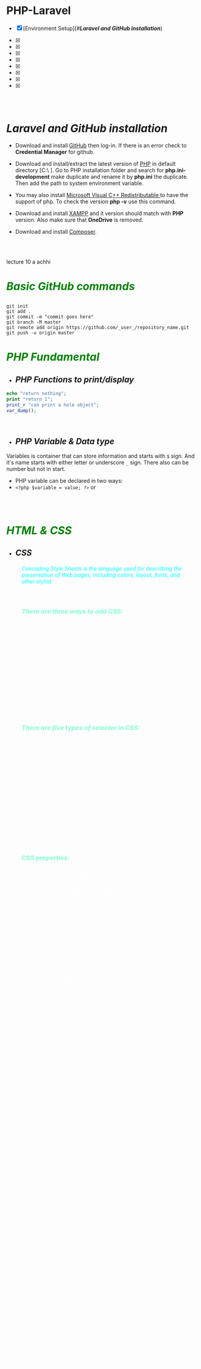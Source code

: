# __PHP-Laravel__
- [x] [Environment Setup](#___Laravel and GitHub installation___)

- [x] 

- [x] 

- [x]

- [x] 

- [x]

- [x] 

- [x] 

- [x]

<br><br>

# ___Laravel and GitHub installation___

* Download and install <a href="https://git-scm.com/">GitHub</a> then log-in. If there is an error check to **Credential Manager** for github.

* Download and install/extract the latest version of <a href="https://www.php.net/downloads.php">PHP</a> in default directory [C:\ ]. Go to PHP installation folder and search for **php.ini-development** make duplicate and rename it by **php.ini** the duplicate. Then add the path to system environment variable.
* You may also install <a href="https://learn.microsoft.com/en-us/cpp/windows/latest-supported-vc-redist?view=msvc-170">Microsoft Visual C++ Redistributable </a> to have the support of php. To check the version __php -v__ use this command.

* Download and install <a href="https://www.apachefriends.org/download.html">XAMPP</a> and it version should match with **PHP** version. Also make sure that **OneDrive** is removed.

* Download and install <a href="https://getcomposer.org/download/">Composer</a>.
 



<br><br>

lecture 10 a achhi

# ___<p style="color:green">Basic GitHub commands</p>___
```
git init
git add .
git commit -m "commit goes here"
git branch -M master
git remote add origin https://github.com/_user_/repository_name.git
git push -u origin master
```



# ___<p style="color:green">PHP Fundamental</p>___
* ## ***PHP Functions to print/display***
```php
echo "return nothing";
print "return 1";
print_r "can print a hole object";
var_dump();
```

<br>

* ## ***PHP Variable & Data type***
Variables is container that can store information and starts with `$` sign. And it's name starts with either letter or underscore `_` sign. There also can be number but not in start.
- PHP variable can be declared in two ways:
- `<?php $variable = value; ?>` or



<br><br>
# ___<p style="color:green">HTML & CSS</p>___
* ## ***<p style=" margin: 0%">CSS</p>***

<div style="margin:10px 0px">
<div style="margin: 20px 40px; color:aqua; font-style: italic">
Cascading Style Sheets is the language used for describing the presentation of Web pages, including colors, layout, fonts, and other stylist.
</div><br>

<div style="margin: 20px 40px; color:aquamarine; font-style: italic">
<h3>There are three ways to add CSS:</h3>
<ul style="color:white">
<li>Inline CSS:<br>
<code>< p  style="color:green">Inline CSS < /p></code>
</li><br>
<li>Internal CSS:<br><code>< style>
h3{
    color: orange;
}
< /style></code>
</li><br>
<li>External CSS:<br><code>< link rel="stylesheet" href="styles.css"/></code></li><br>
</ul>
</div><br>
<div style="margin: 20px 40px; color:aquamarine; font-style: italic">
<h3> There are five types of selector in CSS:</h3>
<ul style="margin: 10px 0px; color:white; font-style: italic">
<li>Element Selector<br><code>h1{ font-size : large; }</code></li><br>
<li>ID Selector<br><code> #id-name{ color:green; }</code></li><br>
<li>Class Selector<br>
<code>.class-name{ margin: 10px 20px; }</code></li><br>
<li>Group Selector<br>
<code> p,div{ background-color:green; }</code></li><br>
<li>Universal Selector<br>
<code> *{ font-weight: bold; } </code></li><br>
</ul><br>
</div>
<div style="margin: 20px 40px; color:aquamarine; font-weight: Bold"><h3>CSS properties:</h3>
<ul style="margin: 20px 0px; color:white; font-weight: normal; font-style:italic">
<li>CSS Background Properties:<br><code> #background-property{
    background-color: aqua;
    background-image: url("path/picture.extention");
    background-repeat: no-repeat;
    background-position: center;
    background-attachment: fixed;
    background-size: cover;
}</code></li><br>
<li>CSS Border Properties:<br><code> p{
  border-style: dashed; 
}</code></li><br>
<li>CSS Border Radius:<br><code> .class-div{
    height: 100px;
    width: 100px;
    background-color: green;
    border-radius: 40px 1px 40px 1px;
}</code></li><br>
<li>CSS Display Properties:<br><code> p{
  display: inline-block;
}</code></li><br>
<li>CSS Cursor Properties:<br><code> .class-cursor-div{
  cursor: pointer;
}</code></li><br>
<li>CSS Float Properties:<br><code> img{
  float: right;
}</code></li><br>
<li>CSS Fonts:<br><code> .class-font{
    font-size: 60px;
    font-weight: 900;
    color: green;
    font-style: italic;
    font-family:'Courier New', Courier, monospace;
}</code></li><br>
<li>CSS Hover:<br><code>.btn{
    background-color: aqua;
    border-radius: 6px;
 }

.btn:hover{
    background-color: green;
    border-radius: 10px;
}</code></li><br>
<li>CSS Margin:<br><code></code></li><br>
<li>CSS Important:<br><code></code></li><br>
<li>CSS Line Height:<br><code></code></li><br>
<li>CSS Padding:<br><code></code></li><br>
<li>CSS Filter:<br><code></code></li><br>
<li>CSS Overflow:<br><code></code></li><br>
<li>CSS Position:<br><code></code></li><br>
<li>CSS Word Wrap:<br><code></code></li><br>
<li>CSS Justify Content:<br><code></code></li><br>
<li>CSS Text Decoration:<br><code></code></li><br>
<li>CSS Word and Letter Spacing:<br><code></code></li><br>
<li>CSS Variable:<br><code></code></li>
</ul>
</div>
</div>